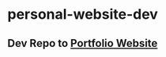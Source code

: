 # personal-website-dev
## Dev Repo to [Portfolio Website](https://ajay-jayanth.github.io/personal-website/)
